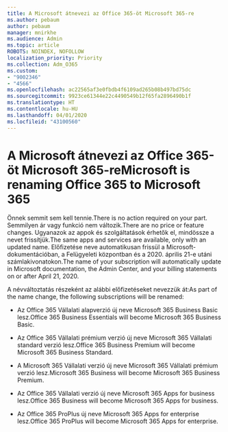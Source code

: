 ```yaml
---
title: A Microsoft átnevezi az Office 365-öt Microsoft 365-re
ms.author: pebaum
author: pebaum
manager: mnirkhe
ms.audience: Admin
ms.topic: article
ROBOTS: NOINDEX, NOFOLLOW
localization_priority: Priority
ms.collection: Adm_O365
ms.custom:
- "9002346"
- "4566"
ms.openlocfilehash: ac22565af3e0fbdb4f6109ad265b08b497bd75dc
ms.sourcegitcommit: 9923ce61344e22c4490549b12f65fa2896490b1f
ms.translationtype: HT
ms.contentlocale: hu-HU
ms.lasthandoff: 04/01/2020
ms.locfileid: "43100560"
---
```

# <a name="microsoft-is-renaming-office-365-to-microsoft-365"></a><span data-ttu-id="d772b-102">A Microsoft átnevezi az Office 365-öt Microsoft 365-re</span><span class="sxs-lookup"><span data-stu-id="d772b-102">Microsoft is renaming Office 365 to Microsoft 365</span></span>

<span data-ttu-id="d772b-103">Önnek semmit sem kell tennie.</span><span class="sxs-lookup"><span data-stu-id="d772b-103">There is no action required on your part.</span></span> <span data-ttu-id="d772b-104">Semmilyen ár vagy funkció nem változik.</span><span class="sxs-lookup"><span data-stu-id="d772b-104">There are no price or feature changes.</span></span> <span data-ttu-id="d772b-105">Ugyanazok az appok és szolgáltatások érhetők el, mindössze a nevet frissítjük.</span><span class="sxs-lookup"><span data-stu-id="d772b-105">The same apps and services are available, only with an updated name.</span></span> <span data-ttu-id="d772b-106">Előfizetése neve automatikusan frissül a Microsoft-dokumentációban, a Felügyeleti központban és a 2020. április 21-e utáni számlakivonatokon.</span><span class="sxs-lookup"><span data-stu-id="d772b-106">The name of your subscription will automatically update in Microsoft documentation, the Admin Center, and your billing statements on or after April 21, 2020.</span></span>

<span data-ttu-id="d772b-107">A névváltoztatás részeként az alábbi előfizetéseket nevezzük át:</span><span class="sxs-lookup"><span data-stu-id="d772b-107">As part of the name change, the following subscriptions will be renamed:</span></span>

- <span data-ttu-id="d772b-108">Az Office 365 Vállalati alapverzió új neve Microsoft 365 Business Basic lesz.</span><span class="sxs-lookup"><span data-stu-id="d772b-108">Office 365 Business Essentials will become Microsoft 365 Business Basic.</span></span>

- <span data-ttu-id="d772b-109">Az Office 365 Vállalati prémium verzió új neve Microsoft 365 Vállalati standard verzió lesz.</span><span class="sxs-lookup"><span data-stu-id="d772b-109">Office 365 Business Premium will become Microsoft 365 Business Standard.</span></span>

- <span data-ttu-id="d772b-110">A Microsoft 365 Vállalati verzió új neve Microsoft 365 Vállalati prémium verzió lesz.</span><span class="sxs-lookup"><span data-stu-id="d772b-110">Microsoft 365 Business will become Microsoft 365 Business Premium.</span></span>

- <span data-ttu-id="d772b-111">Az Office 365 Vállalati verzió új neve Microsoft 365 Apps for business lesz.</span><span class="sxs-lookup"><span data-stu-id="d772b-111">Office 365 Business will become Microsoft 365 Apps for business.</span></span>

- <span data-ttu-id="d772b-112">Az Office 365 ProPlus új neve Microsoft 365 Apps for enterprise lesz.</span><span class="sxs-lookup"><span data-stu-id="d772b-112">Office 365 ProPlus will become Microsoft 365 Apps for enterprise.</span></span>
